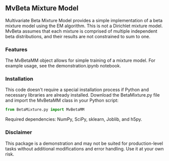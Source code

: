 ## MvBeta Mixture Model
Multivariate Beta Mixture Model provides a simple implementation of a beta mixture model using the EM algorithm. This is not a Dirichlet mixture model. MvBeta assumes that each mixture is comprised of multiple independent beta distributions, and their results are not constrained to sum to one.

### Features
The MvBetaMM object allows for simple training of a mixture model. For example usage, see the demonstration.ipynb notebook. 

### Installation
This code doesn't require a special installation process if Python and necessary libraries are already installed. Download the BetaMixture.py file and import the MvBetaMM class in your Python script:

```python
from BetaMixture.py import MvBetaMM
```

Required dependencies: NumPy, SciPy, sklearn, Joblib, and h5py. 

### Disclaimer
This package is a demonstration and may not be suited for production-level tasks without additional modifications and error handling. Use it at your own risk.

